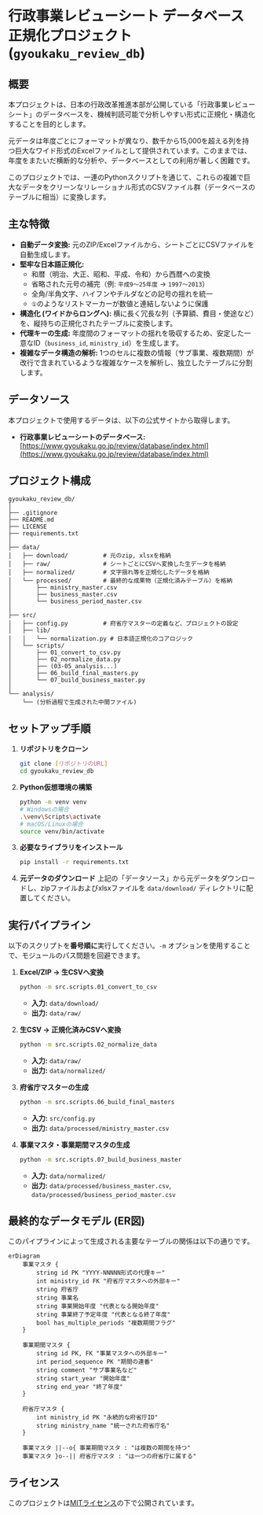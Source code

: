 # 行政事業レビューシート データベース正規化プロジェクト (`gyoukaku_review_db`)

## 概要

本プロジェクトは、日本の行政改革推進本部が公開している「行政事業レビューシート」のデータベースを、機械判読可能で分析しやすい形式に正規化・構造化することを目的とします。

元データは年度ごとにフォーマットが異なり、数千から15,000を超える列を持つ巨大なワイド形式のExcelファイルとして提供されています。このままでは、年度をまたいだ横断的な分析や、データベースとしての利用が著しく困難です。

このプロジェクトでは、一連のPythonスクリプトを通じて、これらの複雑で巨大なデータをクリーンなリレーショナル形式のCSVファイル群（データベースのテーブルに相当）に変換します。

## 主な特徴

- **自動データ変換:** 元のZIP/Excelファイルから、シートごとにCSVファイルを自動生成します。
- **堅牢な日本語正規化:**
    - 和暦（明治、大正、昭和、平成、令和）から西暦への変換
    - 省略された元号の補完（例: `平成9～25年度` → `1997～2013`）
    - 全角/半角文字、ハイフンやチルダなどの記号の揺れを統一
    - `①`のようなリストマーカーが数値と連結しないように保護
- **構造化 (ワイドからロングへ):** 横に長く冗長な列（予算額、費目・使途など）を、縦持ちの正規化されたテーブルに変換します。
- **代理キーの生成:** 年度間のフォーマットの揺れを吸収するため、安定した一意なID（`business_id`, `ministry_id`）を生成します。
- **複雑なデータ構造の解析:** 1つのセルに複数の情報（サブ事業、複数期間）が改行で含まれているような複雑なケースを解析し、独立したテーブルに分割します。

## データソース

本プロジェクトで使用するデータは、以下の公式サイトから取得します。

- **行政事業レビューシートのデータベース:** [https://www.gyoukaku.go.jp/review/database/index.html](https://www.gyoukaku.go.jp/review/database/index.html)

## プロジェクト構成

```
gyoukaku_review_db/
│
├── .gitignore
├── README.md
├── LICENSE
├── requirements.txt
│
├── data/
│   ├── download/          # 元のzip, xlsxを格納
│   ├── raw/               # シートごとにCSVへ変換した生データを格納
│   ├── normalized/        # 文字揺れ等を正規化したデータを格納
│   └── processed/         # 最終的な成果物（正規化済みテーブル）を格納
│       ├── ministry_master.csv
│       ├── business_master.csv
│       └── business_period_master.csv
│
├── src/
│   ├── config.py          # 府省庁マスターの定義など、プロジェクトの設定
│   ├── lib/
│   │   └── normalization.py # 日本語正規化のコアロジック
│   └── scripts/
│       ├── 01_convert_to_csv.py
│       ├── 02_normalize_data.py
│       ├── (03-05_analysis...)
│       ├── 06_build_final_masters.py
│       └── 07_build_business_master.py
│
└── analysis/
    └── (分析過程で生成された中間ファイル)
```

## セットアップ手順

1.  **リポジトリをクローン**
    ```bash
    git clone [リポジトリのURL]
    cd gyoukaku_review_db
    ```

2.  **Python仮想環境の構築**
    ```bash
    python -m venv venv
    # Windowsの場合
    .\venv\Scripts\activate
    # macOS/Linuxの場合
    source venv/bin/activate
    ```

3.  **必要なライブラリをインストール**
    ```bash
    pip install -r requirements.txt
    ```

4.  **元データのダウンロード**
    上記の「データソース」から元データをダウンロードし、zipファイルおよびxlsxファイルを `data/download/` ディレクトリに配置してください。

## 実行パイプライン

以下のスクリプトを**番号順に**実行してください。`-m` オプションを使用することで、モジュールのパス問題を回避できます。

1.  **Excel/ZIP -> 生CSVへ変換**
    ```bash
    python -m src.scripts.01_convert_to_csv
    ```
    -   **入力:** `data/download/`
    -   **出力:** `data/raw/`

2.  **生CSV -> 正規化済みCSVへ変換**
    ```bash
    python -m src.scripts.02_normalize_data
    ```
    -   **入力:** `data/raw/`
    -   **出力:** `data/normalized/`

3.  **府省庁マスターの生成**
    ```bash
    python -m src.scripts.06_build_final_masters
    ```
    -   **入力:** `src/config.py`
    -   **出力:** `data/processed/ministry_master.csv`

4.  **事業マスタ・事業期間マスタの生成**
    ```bash
    python -m src.scripts.07_build_business_master
    ```
    -   **入力:** `data/normalized/`
    -   **出力:** `data/processed/business_master.csv`, `data/processed/business_period_master.csv`

## 最終的なデータモデル (ER図)

このパイプラインによって生成される主要なテーブルの関係は以下の通りです。

```mermaid
erDiagram
    事業マスタ {
        string id PK "YYYY-NNNNN形式の代理キー"
        int ministry_id FK "府省庁マスタへの外部キー"
        string 府省庁
        string 事業名
        string 事業開始年度 "代表となる開始年度"
        string 事業終了予定年度 "代表となる終了年度"
        bool has_multiple_periods "複数期間フラグ"
    }

    事業期間マスタ {
        string id PK, FK "事業マスタへの外部キー"
        int period_sequence PK "期間の連番"
        string comment "サブ事業名など"
        string start_year "開始年度"
        string end_year "終了年度"
    }

    府省庁マスタ {
        int ministry_id PK "永続的な府省庁ID"
        string ministry_name "統一された府省庁名"
    }

    事業マスタ ||--o{ 事業期間マスタ : "は複数の期間を持つ"
    事業マスタ }o--|| 府省庁マスタ : "は一つの府省庁に属する"
```

## ライセンス

このプロジェクトは[MITライセンス](LICENSE)の下で公開されています。